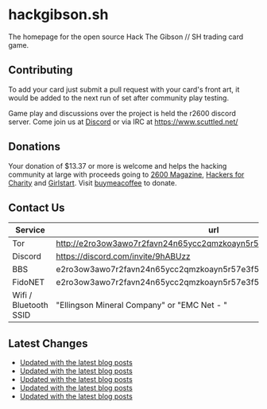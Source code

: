 # hackgibson.sh
The homepage for the open source Hack The Gibson // SH trading card game.


## Contributing

To add your card just submit a pull request with your card's front art, it would be added to the next run of set after community play testing.

Game play and discussions over the project is held the r2600 discord server. Come join us at [Discord](https://discord.com/invite/9hABUzz) or via IRC at https://www.scuttled.net/


## Donations

Your donation of $13.37 or more is welcome and helps the hacking community at large with proceeds going to [2600 Magazine](https://2600.com/), [Hackers for Charity](https://hackersforcharity.org) and [Girlstart](https://girlstart.org).  Visit [buymeacoffee](https://www.buymeacoffee.com/hackgibson.sh) to donate.


## Contact Us

Service | url
-|-
Tor | http://e2ro3ow3awo7r2favn24n65ycc2qmzkoayn5r57e3f56nvjwdcgg32ad.onion
Discord | https://discord.com/invite/9hABUzz
BBS | e2ro3ow3awo7r2favn24n65ycc2qmzkoayn5r57e3f56nvjwdcgg32ad.onion:23
FidoNET | e2ro3ow3awo7r2favn24n65ycc2qmzkoayn5r57e3f56nvjwdcgg32ad.onion:24554
Wifi / Bluetooth SSID | "Ellingson Mineral Company" or "EMC Net - <fidonet address>"

## Latest Changes
<!-- BLOG-POST-LIST:START -->
- [Updated with the latest blog posts](https://github.com/DFW2600/hackgibson.sh/commit/9b38a67cbfbd97a79e06ea7c01abff749a974ec0)
- [Updated with the latest blog posts](https://github.com/DFW2600/hackgibson.sh/commit/5861aa9492157e3a7fd1378ccc44cf012290694e)
- [Updated with the latest blog posts](https://github.com/DFW2600/hackgibson.sh/commit/c3837f87f01f795479c6ee8ec8e35d12d0f5deb4)
- [Updated with the latest blog posts](https://github.com/DFW2600/hackgibson.sh/commit/4b7ad40a8f5f3ad25b9848d5bcada4acafd11109)
- [Updated with the latest blog posts](https://github.com/DFW2600/hackgibson.sh/commit/65734153d757b732b08baa242dcb814bca3eec29)
<!-- BLOG-POST-LIST:END -->
